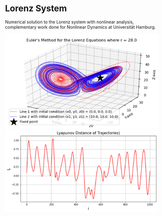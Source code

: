 # Lorenz System
Numerical solution to the Lorenz system with nonlinear analysis, complementary work done for Nonlinear Dynamics at Universität Hamburg.

![Alt text](images/trajectory1.png?raw=true "Title")
![Alt text](images/exponents.png?raw=true "Title")
